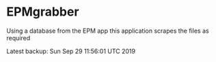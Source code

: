# EPMgrabber
Using a database from the EPM app this application scrapes the files as required


Latest backup: Sun Sep 29 11:56:01 UTC 2019
